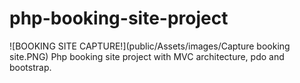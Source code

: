 # php-booking-site-project

![BOOKING SITE CAPTURE!](public/Assets/images/Capture booking site.PNG)
Php booking site project with MVC architecture, pdo and bootstrap. 